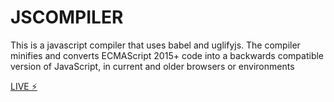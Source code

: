 # JSCOMPILER

This is a javascript compiler that uses babel and uglifyjs.
The compiler minifies and converts ECMAScript 2015+ code into a backwards compatible version of JavaScript,
in current and older browsers or environments

[LIVE ⚡️](https://jscompiler.io)
